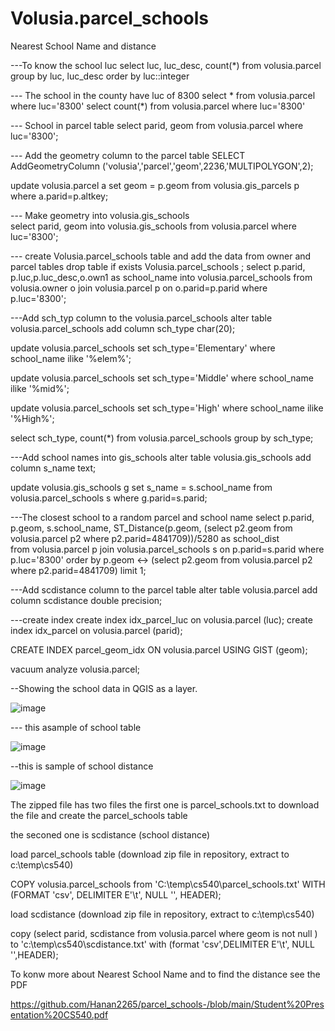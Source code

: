 # Volusia.parcel_schools 
Nearest School Name and distance 

---To know the school luc 
select luc, luc_desc, count(*) from volusia.parcel group by luc, luc_desc order by luc::integer

--- The school in the county have luc of 8300
select * from volusia.parcel where luc='8300'
select count(*) from volusia.parcel where luc='8300'

--- School in parcel table
select parid, geom from volusia.parcel where luc='8300';

--- Add the geometry column to the parcel table 
SELECT AddGeometryColumn ('volusia','parcel','geom',2236,'MULTIPOLYGON',2);

update volusia.parcel a set geom = p.geom from volusia.gis_parcels p where a.parid=p.altkey;

--- Make geometry into volusia.gis_schools  
select parid, geom into volusia.gis_schools from volusia.parcel where luc='8300';

--- create Volusia.parcel_schools table and add the data from owner and parcel tables
drop table if exists Volusia.parcel_schools ;
select  p.parid, p.luc,p.luc_desc,o.own1 as school_name into volusia.parcel_schools from volusia.owner 
 o join volusia.parcel p on o.parid=p.parid  where p.luc='8300';

---Add sch_typ column to the volusia.parcel_schools
alter table volusia.parcel_schools  add column sch_type char(20);

update volusia.parcel_schools set sch_type='Elementary' where school_name ilike '%elem%';

update volusia.parcel_schools set sch_type='Middle' where school_name ilike '%mid%';

update volusia.parcel_schools set sch_type='High' where school_name ilike '%High%';

select sch_type, count(*) from volusia.parcel_schools  group by sch_type;

---Add school names into gis_schools 
alter table volusia.gis_schools add column s_name text;

update volusia.gis_schools g set s_name = s.school_name 
from volusia.parcel_schools s where g.parid=s.parid;

---The closest school to a random parcel and school name 
select p.parid, p.geom, s.school_name, ST_Distance(p.geom, (select p2.geom from volusia.parcel p2 
where p2.parid=4841709))/5280 as school_dist  
from volusia.parcel p join volusia.parcel_schools s on p.parid=s.parid 
where p.luc='8300'
order by p.geom <-> (select p2.geom from volusia.parcel p2 where p2.parid=4841709) limit 1;

---Add  scdistance column to the parcel table 
alter table volusia.parcel add column scdistance double precision;

---create index 
create index idx_parcel_luc on volusia.parcel (luc);
create index idx_parcel on volusia.parcel (parid);

CREATE INDEX parcel_geom_idx
  ON volusia.parcel
  USING GIST (geom);

vacuum analyze volusia.parcel;

--Showing the school data in QGIS as a layer.

![image](https://user-images.githubusercontent.com/82988221/117297439-39765e80-ae44-11eb-9edc-1737a89eb4d2.png)



--- this asample of school table 

![image](https://user-images.githubusercontent.com/82988221/117296997-b0f7be00-ae43-11eb-857b-4fddd048356a.png)


--this is sample of school distance  

![image](https://user-images.githubusercontent.com/82988221/117296637-46df1900-ae43-11eb-9b73-401f44dd0abc.png)



The zipped file has two files the first one is parcel_schools.txt to download the file and create the parcel_schools table

the seconed one is scdistance (school distance) 

load parcel_schools table (download zip file in repository, extract to c:\temp\cs540) 

COPY volusia.parcel_schools from 'C:\temp\cs540\parcel_schools.txt' WITH (FORMAT 'csv', DELIMITER E'\t', NULL '', HEADER);

load scdistance (download zip file in repository, extract to c:\temp\cs540)

copy (select parid, scdistance from volusia.parcel where geom is not null ) to 'c:\temp\cs540\scdistance.txt'
with (format 'csv',DELIMITER E'\t', NULL '',HEADER); 

To konw more about Nearest School Name and to find the distance see the PDF

https://github.com/Hanan2265/parcel_schools-/blob/main/Student%20Presentation%20CS540.pdf



